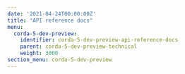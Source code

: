 ```yaml
---
date: '2021-04-24T00:00:00Z'
title: "API reference docs"
menu:
  corda-5-dev-preview:
    identifier: corda-5-dev-preview-api-reference-docs
    parent: corda-5-dev-preview-technical
    weight: 3000
section_menu: corda-5-dev-preview
---
```

